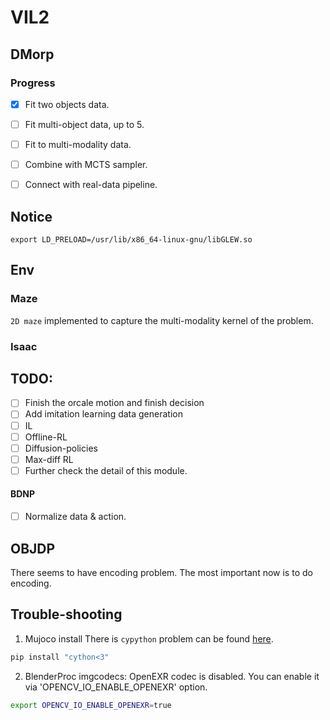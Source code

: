 # VIL2

## DMorp

### Progress

- [x] Fit two objects data.
- [ ] Fit multi-object data, up to 5.
- [ ] Fit to multi-modality data.
- [ ] Combine with MCTS sampler.
- [ ] Connect with real-data pipeline.


## Notice

```
export LD_PRELOAD=/usr/lib/x86_64-linux-gnu/libGLEW.so
```


## Env

### Maze

`2D maze` implemented to capture the multi-modality kernel of the problem.

### Isaac

## TODO:

- [ ] Finish the orcale motion and finish decision
- [ ] Add imitation learning data generation
- [ ] IL
- [ ] Offline-RL
- [ ] Diffusion-policies
- [ ] Max-diff RL
- [ ] Further check the detail of this module.

#### BDNP
- [ ] Normalize data & action.

## OBJDP
There seems to have encoding problem. The most important now is to do encoding.

## Trouble-shooting

1. Mujoco install
There is `cypython` problem can be found [here](https://github.com/openai/mujoco-py/issues/773).
```bash
pip install "cython<3"
```

2. BlenderProc
imgcodecs: OpenEXR codec is disabled. You can enable it via 'OPENCV_IO_ENABLE_OPENEXR' option.
```bash
export OPENCV_IO_ENABLE_OPENEXR=true
```